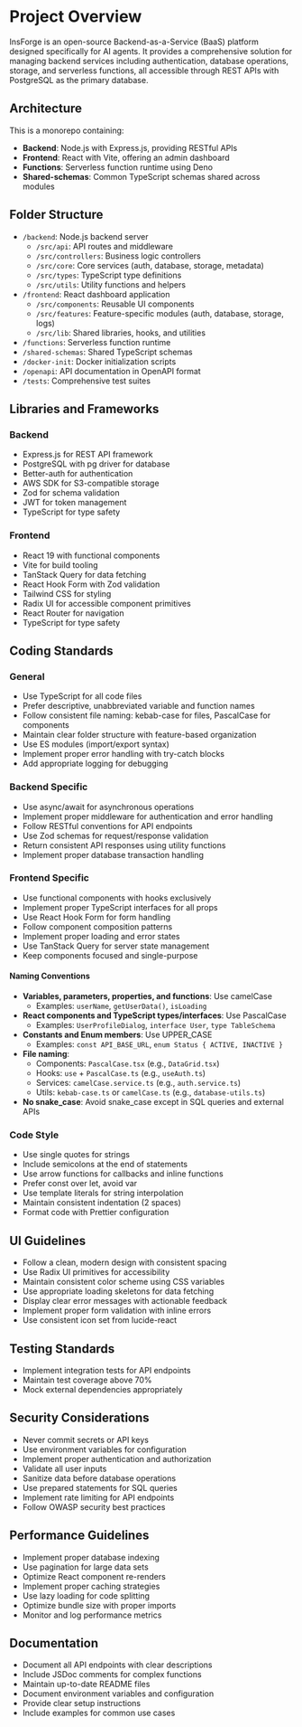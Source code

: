 # Project Overview

InsForge is an open-source Backend-as-a-Service (BaaS) platform designed specifically for AI agents. It provides a comprehensive solution for managing backend services including authentication, database operations, storage, and serverless functions, all accessible through REST APIs with PostgreSQL as the primary database.

## Architecture

This is a monorepo containing:
- **Backend**: Node.js with Express.js, providing RESTful APIs
- **Frontend**: React with Vite, offering an admin dashboard
- **Functions**: Serverless function runtime using Deno
- **Shared-schemas**: Common TypeScript schemas shared across modules

## Folder Structure

- `/backend`: Node.js backend server
  - `/src/api`: API routes and middleware
  - `/src/controllers`: Business logic controllers
  - `/src/core`: Core services (auth, database, storage, metadata)
  - `/src/types`: TypeScript type definitions
  - `/src/utils`: Utility functions and helpers
- `/frontend`: React dashboard application
  - `/src/components`: Reusable UI components
  - `/src/features`: Feature-specific modules (auth, database, storage, logs)
  - `/src/lib`: Shared libraries, hooks, and utilities
- `/functions`: Serverless function runtime
- `/shared-schemas`: Shared TypeScript schemas
- `/docker-init`: Docker initialization scripts
- `/openapi`: API documentation in OpenAPI format
- `/tests`: Comprehensive test suites

## Libraries and Frameworks

### Backend
- Express.js for REST API framework
- PostgreSQL with pg driver for database
- Better-auth for authentication
- AWS SDK for S3-compatible storage
- Zod for schema validation
- JWT for token management
- TypeScript for type safety

### Frontend
- React 19 with functional components
- Vite for build tooling
- TanStack Query for data fetching
- React Hook Form with Zod validation
- Tailwind CSS for styling
- Radix UI for accessible component primitives
- React Router for navigation
- TypeScript for type safety

## Coding Standards

### General
- Use TypeScript for all code files
- Prefer descriptive, unabbreviated variable and function names
- Follow consistent file naming: kebab-case for files, PascalCase for components
- Maintain clear folder structure with feature-based organization
- Use ES modules (import/export syntax)
- Implement proper error handling with try-catch blocks
- Add appropriate logging for debugging

### Backend Specific
- Use async/await for asynchronous operations
- Implement proper middleware for authentication and error handling
- Follow RESTful conventions for API endpoints
- Use Zod schemas for request/response validation
- Return consistent API responses using utility functions
- Implement proper database transaction handling

### Frontend Specific
- Use functional components with hooks exclusively
- Implement proper TypeScript interfaces for all props
- Use React Hook Form for form handling
- Follow component composition patterns
- Implement proper loading and error states
- Use TanStack Query for server state management
- Keep components focused and single-purpose

#### Naming Conventions
- **Variables, parameters, properties, and functions**: Use camelCase
  - Examples: `userName`, `getUserData()`, `isLoading`
- **React components and TypeScript types/interfaces**: Use PascalCase
  - Examples: `UserProfileDialog`, `interface User`, `type TableSchema`
- **Constants and Enum members**: Use UPPER_CASE
  - Examples: `const API_BASE_URL`, `enum Status { ACTIVE, INACTIVE }`
- **File naming**:
  - Components: `PascalCase.tsx` (e.g., `DataGrid.tsx`)
  - Hooks: `use` + `PascalCase.ts` (e.g., `useAuth.ts`)
  - Services: `camelCase.service.ts` (e.g., `auth.service.ts`)
  - Utils: `kebab-case.ts` or `camelCase.ts` (e.g., `database-utils.ts`)
- **No snake_case**: Avoid snake_case except in SQL queries and external APIs

### Code Style
- Use single quotes for strings
- Include semicolons at the end of statements
- Use arrow functions for callbacks and inline functions
- Prefer const over let, avoid var
- Use template literals for string interpolation
- Maintain consistent indentation (2 spaces)
- Format code with Prettier configuration

## UI Guidelines

- Follow a clean, modern design with consistent spacing
- Use Radix UI primitives for accessibility
- Maintain consistent color scheme using CSS variables
- Use appropriate loading skeletons for data fetching
- Display clear error messages with actionable feedback
- Implement proper form validation with inline errors
- Use consistent icon set from lucide-react

## Testing Standards

- Implement integration tests for API endpoints
- Maintain test coverage above 70%
- Mock external dependencies appropriately

## Security Considerations

- Never commit secrets or API keys
- Use environment variables for configuration
- Implement proper authentication and authorization
- Validate all user inputs
- Sanitize data before database operations
- Use prepared statements for SQL queries
- Implement rate limiting for API endpoints
- Follow OWASP security best practices

## Performance Guidelines

- Implement proper database indexing
- Use pagination for large data sets
- Optimize React component re-renders
- Implement proper caching strategies
- Use lazy loading for code splitting
- Optimize bundle size with proper imports
- Monitor and log performance metrics

## Documentation

- Document all API endpoints with clear descriptions
- Include JSDoc comments for complex functions
- Maintain up-to-date README files
- Document environment variables and configuration
- Provide clear setup instructions
- Include examples for common use cases